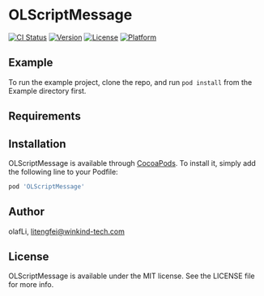 # OLScriptMessage

[![CI Status](https://img.shields.io/travis/olafLi/OLScriptMessage.svg?style=flat)](https://travis-ci.org/olafLi/OLScriptMessage)
[![Version](https://img.shields.io/cocoapods/v/OLScriptMessage.svg?style=flat)](https://cocoapods.org/pods/OLScriptMessage)
[![License](https://img.shields.io/cocoapods/l/OLScriptMessage.svg?style=flat)](https://cocoapods.org/pods/OLScriptMessage)
[![Platform](https://img.shields.io/cocoapods/p/OLScriptMessage.svg?style=flat)](https://cocoapods.org/pods/OLScriptMessage)

## Example

To run the example project, clone the repo, and run `pod install` from the Example directory first.

## Requirements

## Installation

OLScriptMessage is available through [CocoaPods](https://cocoapods.org). To install
it, simply add the following line to your Podfile:

```ruby
pod 'OLScriptMessage'
```

## Author

olafLi, litengfei@winkind-tech.com

## License

OLScriptMessage is available under the MIT license. See the LICENSE file for more info.

